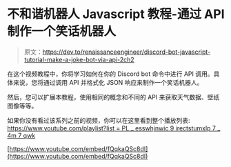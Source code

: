 # 不和谐机器人 Javascript 教程-通过 API 制作一个笑话机器人

> 原文：<https://dev.to/renaissanceengineer/discord-bot-javascript-tutorial-make-a-joke-bot-via-api-2ch2>

在这个视频教程中，你将学习如何在你的 Discord bot 命令中进行 API 调用。具体来说，您将通过调用 API 并格式化 JSON 响应来制作一个笑话机器人。

然后，您可以扩展本教程，使用相同的概念和不同的 API 来获取天气数据、壁纸图像等等。

如果你没有看过该系列之前的视频，你可以在这里看到整个播放列表:
[https://www.youtube.com/playlist?list = PL _ esswhjnwic 9 irectstumxlp 7 _ 4m 7 qwk](https://www.youtube.com/playlist?list=PL_esswHjNwIc9irEctsTuMXlP7_4M7Qwk)

[https://www.youtube.com/embed/fQqkaQSc8dI](https://www.youtube.com/embed/fQqkaQSc8dI)